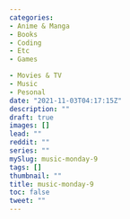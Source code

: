 ```yaml
---
categories:
- Anime & Manga
- Books
- Coding
- Etc
- Games

- Movies & TV
- Music
- Pesonal
date: "2021-11-03T04:17:15Z"
description: ""
draft: true
images: []
lead: ""
reddit: ""
series: ""
mySlug: music-monday-9
tags: []
thumbnail: ""
title: music-monday-9
toc: false
tweet: ""
---
```

